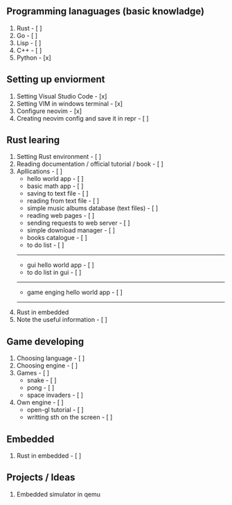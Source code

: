 ## Programming lanaguages (basic knowladge)
1) Rust - [ ]
2) Go - [ ]
3) Lisp - [ ]
4) C++ - [ ]
5) Python - [x]

## Setting up enviorment
1) Setting Visual Studio Code - [x]
2) Setting VIM in windows terminal - [x]
3) Configure neovim - [x]
4) Creating neovim config and save it in repr - [ ]

## Rust learing
1) Setting Rust environment - [ ]
2) Reading documentation / official tutorial / book - [ ]
3) Apllications - [ ]
    - hello world app - [ ]
    - basic math app - [ ]
    - saving to text file - [ ]
    - reading from text file - [ ]
    - simple music albums database (text files) - [ ]
    - reading web pages - [ ]
    - sending requests to web server - [ ]
    - simple download manager - [ ]
    - books catalogue - [ ]
    - to do list - [ ]
    ---
    - gui hello world app - [ ]
    - to do list in gui - [ ]
    ---
    - game enging hello world app - [ ]
    ---
4) Rust in embedded
5) Note the useful information - [ ]

## Game developing
1) Choosing language - [ ]
2) Choosing engine - [ ]
3) Games - [ ]
    - snake - [ ]
    - pong - [ ]
    - space invaders - [ ]
4) Own engine - [ ]
    - open-gl tutorial - [ ]
    - writting sth on the screen - [ ]

## Embedded
1) Rust in embedded - [ ]

## Projects / Ideas
1) Embedded simulator in qemu